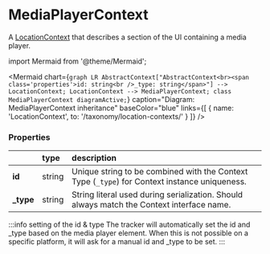 # MediaPlayerContext

A [LocationContext](/taxonomy/location-contexts/)  that describes a section of the UI containing a media player.

import Mermaid from '@theme/Mermaid';

<Mermaid chart={`
	graph LR
		AbstractContext["AbstractContext<br><span class='properties'>id: string<br />_type: string</span>"] --> LocationContext;
		LocationContext --> MediaPlayerContext;
    class MediaPlayerContext diagramActive;
`} 
  caption="Diagram: MediaPlayerContext inheritance" 
  baseColor="blue" 
  links={[
    { name: 'LocationContext', to: '/taxonomy/location-contexts/' }
  ]}
/>

### Properties
|           | type        | description
| :--       | :--         | :--           
| **id**    | string      | Unique string to be combined with the Context Type (`_type`) for Context instance uniqueness.
| **_type** | string      | String literal used during serialization. Should always match the Context interface name.

:::info setting of the id & type
The tracker will automatically set the id and _type based on the media player element. When this is not possible on a specific platform, it will ask for a manual id and _type to be set.
:::